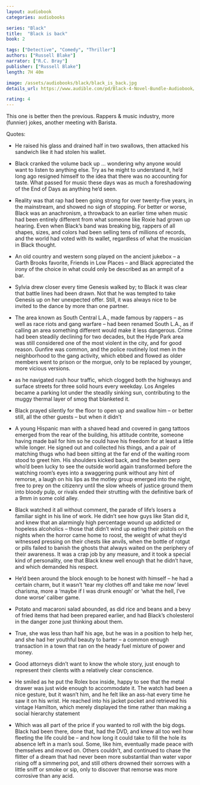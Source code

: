```yaml
---
layout: audiobook
categories: audiobooks

series: "Black"
title:  "Black is back"
book: 2

tags: ["Detective", "Comedy", "Thriller"]
authors: ["Russell Blake"]
narrator: ["R.C. Bray"]
publisher: ["Russell Blake"]
length: 7H 40m

image: /assets/audiobooks/black/black_is_back.jpg
details_url: https://www.audible.com/pd/Black-4-Novel-Bundle-Audiobook/B07DTK91ZD

rating: 4
---
```


This one is better then the previous.
Rappers & music industry, more (funnier) jokes, another meeting with Barista.


Quotes:

* He raised his glass and drained half in two swallows, then attacked his sandwich like it had stolen his wallet.

* Black cranked the volume back up ... wondering why anyone would want to listen to anything else. Try as he might to understand it, he’d long ago resigned himself to the idea that there was no accounting for taste. What passed for music these days was as much a foreshadowing of the End of Days as anything he’d seen.

* Reality was that rap had been going strong for over twenty-five years, in the mainstream, and showed no sign of stopping. For better or worse, Black was an anachronism, a throwback to an earlier time when music had been entirely different from what someone like Roxie had grown up hearing. Even when Black’s band was breaking big, rappers of all shapes, sizes, and colors had been selling tens of millions of records, and the world had voted with its wallet, regardless of what the musician in Black thought.

* An old country and western song played on the ancient jukebox – a Garth Brooks favorite, Friends in Low Places – and Black appreciated the irony of the choice in what could only be described as an armpit of a bar.

* Sylvia drew closer every time Genesis walked by; to Black it was clear that battle lines had been drawn. Not that he was tempted to take Genesis up on her unexpected offer. Still, it was always nice to be invited to the dance by more than one partner.

* The area known as South Central L.A., made famous by rappers – as well as race riots and gang warfare – had been renamed South L.A., as if calling an area something different would make it less dangerous. Crime had been steadily declining for two decades, but the Hyde Park area was still considered one of the most violent in the city, and for good reason. Gunfire was common, and the police routinely lost men in the neighborhood to the gang activity, which ebbed and flowed as older members went to prison or the morgue, only to be replaced by younger, more vicious versions.

* as he navigated rush hour traffic, which clogged both the highways and surface streets for three solid hours every weekday. Los Angeles became a parking lot under the steadily sinking sun, contributing to the muggy thermal layer of smog that blanketed it.

* Black prayed silently for the floor to open up and swallow him – or better still, all the other guests – but when it didn’t

* A young Hispanic man with a shaved head and covered in gang tattoos emerged from the rear of the building, his attitude contrite, someone having made bail for him so he could have his freedom for at least a little while longer. He signed out and collected his things, and a pair of matching thugs who had been sitting at the far end of the waiting room stood to greet him. His shoulders kicked back, and the beaten perp who’d been lucky to see the outside world again transformed before the watching room’s eyes into a swaggering punk without any hint of remorse, a laugh on his lips as the motley group emerged into the night, free to prey on the citizenry until the slow wheels of justice ground them into bloody pulp, or rivals ended their strutting with the definitive bark of a 9mm in some cold alley.

* Black watched it all without comment, the parade of life’s losers a familiar sight in his line of work. He didn’t see how guys like Stan did it, and knew that an alarmingly high percentage wound up addicted or hopeless alcoholics – those that didn’t wind up eating their pistols on the nights when the horror came home to roost, the weight of what they’d witnessed pressing on their chests like anvils, when the bottle of rotgut or pills failed to banish the ghosts that always waited on the periphery of their awareness. It was a crap job by any measure, and it took a special kind of personality, one that Black knew well enough that he didn’t have, and which demanded his respect.

*  He’d been around the block enough to be honest with himself – he had a certain charm, but it wasn’t ‘tear my clothes off and take me now’ level charisma, more a ‘maybe if I was drunk enough’ or ‘what the hell, I’ve done worse’ caliber game.

* Potato and macaroni salad abounded, as did rice and beans and a bevy of fried items that had been prepared earlier, and had Black’s cholesterol in the danger zone just thinking about them.

* True, she was less than half his age, but he was in a position to help her, and she had her youthful beauty to barter – a common enough transaction in a town that ran on the heady fuel mixture of power and money.

* Good attorneys didn’t want to know the whole story, just enough to represent their clients with a relatively clear conscience.

* He smiled as he put the Rolex box inside, happy to see that the metal drawer was just wide enough to accommodate it. The watch had been a nice gesture, but it wasn’t him, and he felt like an ass-hat every time he saw it on his wrist. He reached into his jacket pocket and retrieved his vintage Hamilton, which merely displayed the time rather than making a social hierarchy statement

* Which was all part of the price if you wanted to roll with the big dogs. Black had been there, done that, had the DVD, and knew all too well how fleeting the life could be – and how long it could take to fill the hole its absence left in a man’s soul. Some, like him, eventually made peace with themselves and moved on. Others couldn’t, and continued to chase the flitter of a dream that had never been more substantial than water vapor rising off a simmering pot, and still others drowned their sorrows with a little sniff or smoke or sip, only to discover that remorse was more corrosive than any acid.